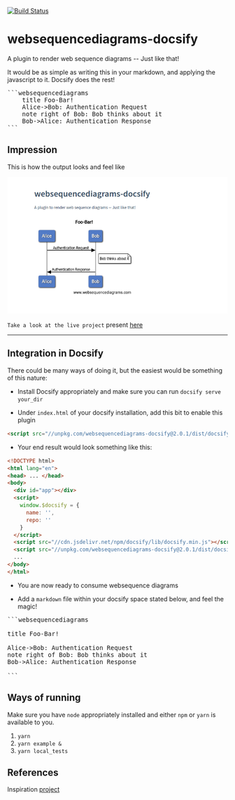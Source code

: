 [![Build Status](https://app.travis-ci.com/aajiwani/websequencediagrams-docsify.svg?branch=master)](https://app.travis-ci.com/aajiwani/websequencediagrams-docsify)
# websequencediagrams-docsify

A plugin to render web sequence diagrams -- Just like that!

It would be as simple as writing this in your markdown, and applying the javascript to it. Docsify does the rest!

<pre>
```websequencediagrams
    title Foo-Bar!
    Alice->Bob: Authentication Request
    note right of Bob: Bob thinks about it
    Bob->Alice: Authentication Response
```
</pre>

## Impression

This is how the output looks and feel like

![](assets/plugin_screenshot.png)

`Take a look at the live project` present [here](https://aajiwani.github.io/websequencediagrams-docsify)

---

## Integration in Docsify

There could be many ways of doing it, but the easiest would be something of this nature:

- Install Docsify appropriately and make sure you can run `docsify serve your_dir`

- Under `index.html` of your docsify installation, add this bit to enable this plugin

```html
<script src="//unpkg.com/websequencediagrams-docsify@2.0.1/dist/docsify-websequencediagrams.js"></script>
```

- Your end result would look something like this:

```html
<!DOCTYPE html>
<html lang="en">
<head> ... </head>
<body>
  <div id="app"></div>
  <script>
    window.$docsify = {
      name: '',
      repo: ''
    }
  </script>
  <script src="//cdn.jsdelivr.net/npm/docsify/lib/docsify.min.js"></script>
  <script src="//unpkg.com/websequencediagrams-docsify@2.0.1/dist/docsify-websequencediagrams.js"></script>
  ...
</body>
</html>
```

- You are now ready to consume websequence diagrams

- Add a `markdown` file within your docsify space stated below, and feel the magic!

<pre>
```websequencediagrams

title Foo-Bar!

Alice->Bob: Authentication Request
note right of Bob: Bob thinks about it
Bob->Alice: Authentication Response

```
</pre>

## Ways of running

Make sure you have `node` appropriately installed and either `npm` or `yarn` is available to you.

1. `yarn`
2. `yarn example &`
3. `yarn local_tests`

## References

Inspiration [project](https://github.com/Leward/mermaid-docsify)